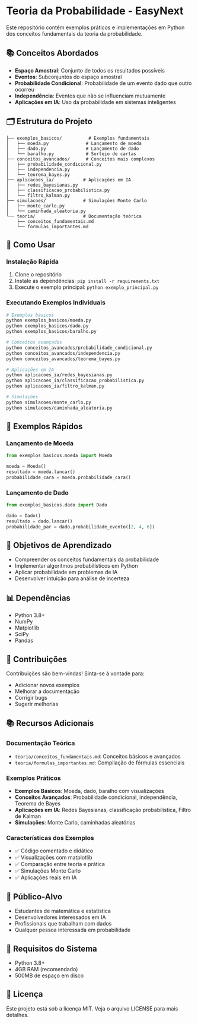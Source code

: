 # Teoria da Probabilidade - EasyNext

Este repositório contém exemplos práticos e implementações em Python dos conceitos fundamentais da teoria da probabilidade.

## 📚 Conceitos Abordados

- **Espaço Amostral**: Conjunto de todos os resultados possíveis
- **Eventos**: Subconjuntos do espaço amostral
- **Probabilidade Condicional**: Probabilidade de um evento dado que outro ocorreu
- **Independência**: Eventos que não se influenciam mutuamente
- **Aplicações em IA**: Uso da probabilidade em sistemas inteligentes

## 🗂️ Estrutura do Projeto

```
├── exemplos_basicos/          # Exemplos fundamentais
│   ├── moeda.py              # Lançamento de moeda
│   ├── dado.py               # Lançamento de dado
│   └── baralho.py            # Sorteio de cartas
├── conceitos_avancados/      # Conceitos mais complexos
│   ├── probabilidade_condicional.py
│   ├── independencia.py
│   └── teorema_bayes.py
├── aplicacoes_ia/           # Aplicações em IA
│   ├── redes_bayesianas.py
│   ├── classificacao_probabilistica.py
│   └── filtro_kalman.py
├── simulacoes/              # Simulações Monte Carlo
│   ├── monte_carlo.py
│   └── caminhada_aleatoria.py
└── teoria/                  # Documentação teórica
    ├── conceitos_fundamentais.md
    └── formulas_importantes.md
```

## 🚀 Como Usar

### Instalação Rápida
1. Clone o repositório
2. Instale as dependências: `pip install -r requirements.txt`
3. Execute o exemplo principal: `python exemplo_principal.py`

### Executando Exemplos Individuais
```bash
# Exemplos básicos
python exemplos_basicos/moeda.py
python exemplos_basicos/dado.py
python exemplos_basicos/baralho.py

# Conceitos avançados
python conceitos_avancados/probabilidade_condicional.py
python conceitos_avancados/independencia.py
python conceitos_avancados/teorema_bayes.py

# Aplicações em IA
python aplicacoes_ia/redes_bayesianas.py
python aplicacoes_ia/classificacao_probabilistica.py
python aplicacoes_ia/filtro_kalman.py

# Simulações
python simulacoes/monte_carlo.py
python simulacoes/caminhada_aleatoria.py
```

## 📖 Exemplos Rápidos

### Lançamento de Moeda
```python
from exemplos_basicos.moeda import Moeda

moeda = Moeda()
resultado = moeda.lancar()
probabilidade_cara = moeda.probabilidade_cara()
```

### Lançamento de Dado
```python
from exemplos_basicos.dado import Dado

dado = Dado()
resultado = dado.lancar()
probabilidade_par = dado.probabilidade_evento([2, 4, 6])
```

## 🎯 Objetivos de Aprendizado

- Compreender os conceitos fundamentais da probabilidade
- Implementar algoritmos probabilísticos em Python
- Aplicar probabilidade em problemas de IA
- Desenvolver intuição para análise de incerteza

## 📊 Dependências

- Python 3.8+
- NumPy
- Matplotlib
- SciPy
- Pandas

## 🤝 Contribuições

Contribuições são bem-vindas! Sinta-se à vontade para:
- Adicionar novos exemplos
- Melhorar a documentação
- Corrigir bugs
- Sugerir melhorias

## 📚 Recursos Adicionais

### Documentação Teórica
- `teoria/conceitos_fundamentais.md`: Conceitos básicos e avançados
- `teoria/formulas_importantes.md`: Compilação de fórmulas essenciais

### Exemplos Práticos
- **Exemplos Básicos**: Moeda, dado, baralho com visualizações
- **Conceitos Avançados**: Probabilidade condicional, independência, Teorema de Bayes
- **Aplicações em IA**: Redes Bayesianas, classificação probabilística, Filtro de Kalman
- **Simulações**: Monte Carlo, caminhadas aleatórias

### Características dos Exemplos
- ✅ Código comentado e didático
- ✅ Visualizações com matplotlib
- ✅ Comparação entre teoria e prática
- ✅ Simulações Monte Carlo
- ✅ Aplicações reais em IA

## 🎯 Público-Alvo

- Estudantes de matemática e estatística
- Desenvolvedores interessados em IA
- Profissionais que trabalham com dados
- Qualquer pessoa interessada em probabilidade

## 🔧 Requisitos do Sistema

- Python 3.8+
- 4GB RAM (recomendado)
- 500MB de espaço em disco

## 📝 Licença

Este projeto está sob a licença MIT. Veja o arquivo LICENSE para mais detalhes.

